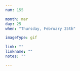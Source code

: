 ```yaml
---
num: 155

month: mar
day: 25
when: "Thursday, February 25th"

imageType: gif

link: ""
linkname: ""
notes: ""

---
```


